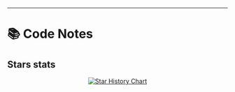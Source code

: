 -----------------------------
# 📚 Code Notes
## Stars stats
<p align="center">
<a href="https://star-history.com/#shad-ct/Code-Notes">
  <picture>
    <source media="(prefers-color-scheme: dark)" srcset="https://api.star-history.com/svg?repos=shad-ct/Code-Notes&type=Date&theme=dark" />
    <source media="(prefers-color-scheme: light)" srcset="https://api.star-history.com/svg?repos=shad-ct/Code-Notes&type=Date" />
    <img alt="Star History Chart" src="https://api.star-history.com/svg?repos=shad-ct/Code-Notes&type=Date" />
  </picture>
</a>
</p>
